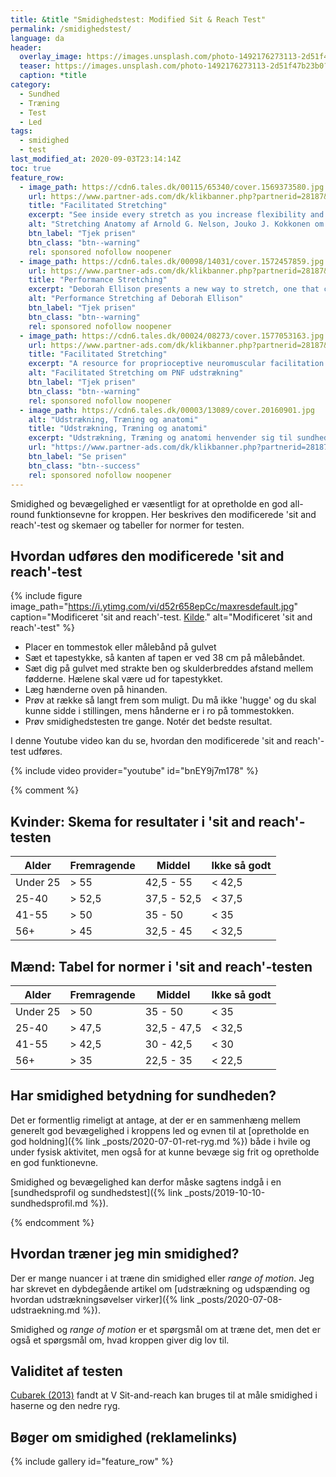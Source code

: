 ```yaml
---
title: &title "Smidighedstest: Modified Sit & Reach Test"
permalink: /smidighedstest/
language: da
header:
  overlay_image: https://images.unsplash.com/photo-1492176273113-2d51f47b23b0?ixlib=rb-1.2.1&ixid=eyJhcHBfaWQiOjEyMDd9&auto=format&fit=crop&height=630&w=1200&q=10
  teaser: https://images.unsplash.com/photo-1492176273113-2d51f47b23b0?ixlib=rb-1.2.1&ixid=eyJhcHBfaWQiOjEyMDd9&auto=format&fit=crop&height=300&w=400&q=10
  caption: *title
category:
  - Sundhed
  - Træning
  - Test
  - Led
tags:
  - smidighed
  - test
last_modified_at: 2020-09-03T23:14:14Z
toc: true
feature_row:
  - image_path: https://cdn6.tales.dk/00115/65340/cover.1569373580.jpg
    url: https://www.partner-ads.com/dk/klikbanner.php?partnerid=28187&bannerid=55214&htmlurl=https://tales.dk/stretching-anatomy_arnold-g-nelson_9781492577775
    title: "Facilitated Stretching"
    excerpt: "See inside every stretch as you increase flexibility and improve muscular strength. Expanded, enhanced, and updated, the best-selling Stretching Anatomy returns to show you how to increase range of motion, supplement training, enhance recovery, and maximize efficiency of movement."
    alt: "Stretching Anatomy af Arnold G. Nelson, Jouko J. Kokkonen om anatomi og udstrækning"
    btn_label: "Tjek prisen"
    btn_class: "btn--warning"
    rel: sponsored nofollow noopener
  - image_path: https://cdn6.tales.dk/00098/14031/cover.1572457859.jpg
    url: https://www.partner-ads.com/dk/klikbanner.php?partnerid=28187&bannerid=55214&htmlurl=https://tales.dk/performance-stretching_deborah-ellison_9780880117746
    title: "Performance Stretching"
    excerpt: "Deborah Ellison presents a new way to stretch, one that combines the mechanically sound concept of complete chain exercise for stability, strength and optimal flexibility. It also incorporates proven performance benefits of functional training."
    alt: "Performance Stretching af Deborah Ellison"
    btn_label: "Tjek prisen"
    btn_class: "btn--warning"
    rel: sponsored nofollow noopener
  - image_path: https://cdn6.tales.dk/00024/08273/cover.1577053163.jpg
    url: https://www.partner-ads.com/dk/klikbanner.php?partnerid=28187&bannerid=55214&htmlurl=https://tales.dk/facilitated-stretching_robert-e-mcatee_9781450434317
    title: "Facilitated Stretching"
    excerpt: "A resource for proprioceptive neuromuscular facilitation (PNF) stretching, an effective and easy-to-use method that involves stretching the muscle, contracting it isometrically against resistance and then stretching it again to increase range of motion."
    alt: "Facilitated Stretching om PNF udstrækning"
    btn_label: "Tjek prisen"
    btn_class: "btn--warning"
    rel: sponsored nofollow noopener
  - image_path: https://cdn6.tales.dk/00003/13089/cover.20160901.jpg
    alt: "Udstrækning, Træning og anatomi"
    title: "Udstrækning, Træning og anatomi"
    excerpt: "Udstrækning, Træning og anatomi henvender sig til sundhedsguruer, fitnesstrænere, studerende i idræt, atleter, trænere, ældre og mange andre, som gerne vil forstå og forbedre deres kondition og fleksibilitet vil få glæde og gavn af denne grundige og omfattende guide. I bogen illustrerer yderst detaljerede anatomiske illustrationer 50 stræk og viser præcis, hvad der sker i kroppen, når du laver et stræk. At du får lov at se hvilke muskler, der er involveret i de forskellige stræk, vil ikke bare skærpe din viden om anatomi, og hvordan kroppen fungerer, men vil også hjælpe dig til at forbedre effektiviteten i din træning."
    url: "https://www.partner-ads.com/dk/klikbanner.php?partnerid=28187&bannerid=55214&htmlurl=https://tales.dk/udstraekning-traening-og-anatomi_ken-ashwell_9788740609127"
    btn_label: "Se prisen"
    btn_class: "btn--success"
    rel: sponsored nofollow noopener
---
```


Smidighed og bevægelighed er væsentligt for at opretholde en god all-round funktionsevne for kroppen. Her beskrives den modificerede 'sit and reach'-test og skemaer og tabeller for normer for testen.

## Hvordan udføres den modificerede 'sit and reach'-test

{% include figure image_path="https://i.ytimg.com/vi/d52r658epCc/maxresdefault.jpg" caption="Modificeret 'sit and reach'-test. [Kilde](https://www.youtube.com/watch?v=d52r658epCc)." alt="Modificeret 'sit and reach'-test" %}

- Placer en tommestok eller målebånd på gulvet
- Sæt et tapestykke, så kanten af tapen er ved 38 cm på målebåndet.
- Sæt dig på gulvet med strakte ben og skulderbreddes afstand mellem fødderne. Hælene skal være ud for tapestykket.
- Læg hænderne oven på hinanden.
- Prøv at række så langt frem som muligt. Du må ikke 'hugge' og du skal kunne sidde i stillingen, mens hånderne er i ro på tommestokken.
- Prøv smidighedstesten tre gange. Notér det bedste resultat.

I denne Youtube video kan du se, hvordan den modificerede 'sit and reach'-test udføres.

{% include video provider="youtube" id="bnEY9j7m178" %}

{% comment %}

## Kvinder: Skema for resultater i 'sit and reach'-testen

| Alder    | Fremragende  | Middel      | Ikke så godt  |
|----------|--------------|-------------|---------------|
| Under 25 | > 55         | 42,5 - 55   | < 42,5        |
| 25-40    | > 52,5       | 37,5 - 52,5 | < 37,5        |
| 41-55    | > 50         | 35 - 50     | < 35          |
| 56+      | > 45         | 32,5 - 45   | < 32,5        |

## Mænd: Tabel for normer i 'sit and reach'-testen

| Alder    | Fremragende | Middel      | Ikke så godt |
|----------|-------------|-------------|--------------|
| Under 25 | > 50        | 35 - 50     | < 35         |
| 25-40    | > 47,5      | 32,5 - 47,5 | < 32,5       |
| 41-55    | > 42,5      | 30 - 42,5   | < 30         |
| 56+      | > 35        | 22,5 - 35   | < 22,5       |

## Har smidighed betydning for sundheden?

Det er formentlig rimeligt at antage, at der er en sammenhæng mellem generelt god bevægelighed i kroppens led og evnen til at [opretholde en god holdning]({% link _posts/2020-07-01-ret-ryg.md %}) både i hvile og under fysisk aktivitet, men også for at kunne bevæge sig frit og opretholde en god funktionevne.

Smidighed og bevægelighed kan derfor måske sagtens indgå i en [sundhedsprofil og sundhedstest]({% link _posts/2019-10-10-sundhedsprofil.md %}).

{% endcomment %}

## Hvordan træner jeg min smidighed?

Der er mange nuancer i at træne din smidighed eller _range of motion_. Jeg har skrevet en dybdegående artikel om [udstrækning og udspænding og hvordan udstrækningsøvelser virker]({% link _posts/2020-07-08-udstraekning.md %}).

Smidighed og _range of motion_ er et spørgsmål om at træne det, men det er også et spørgsmål om, hvad kroppen giver dig lov til.

## Validitet af testen

[Cubarek (2013)](https://www.researchgate.net/publication/277935949_Reliability_of_V_sit-and-reach_test_used_for_flexibility_self-assessment_in_females) fandt at V Sit-and-reach kan bruges til at måle smidighed i haserne og den nedre ryg.

## Bøger om smidighed (reklamelinks)

{% include gallery id="feature_row" %}
